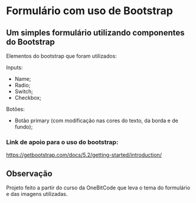 # Formulário com uso de Bootstrap

## Um simples formulário utilizando componentes do Bootstrap
Elementos do bootstrap que foram utilizados:

Inputs:
- Name;
- Radio;
- Switch;
- Checkbox;


Botões:
- Botão primary (com modificação nas cores do texto, da borda e de fundo);

### Link de apoio para o uso do bootstrap: 
https://getbootstrap.com/docs/5.2/getting-started/introduction/

## Observação
Projeto feito a partir do curso da OneBitCode que leva o tema do formulário e das imagens utilizadas.


